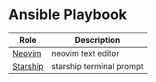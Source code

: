 # Ansible Playbook

| Role                                       | Description              |
| ------------------------------------------ | ------------------------ |
| [Neovim](https://github.com/neovim/neovim) | neovim text editor       |
| [Starship](https://starship.rs)            | starship terminal prompt |
